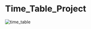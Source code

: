 # Time_Table_Project
![time_table](https://github.com/AmanKumar100170/Time_Table_Project/assets/59793916/ed78d418-2629-4161-b165-f2682527b5d6)
